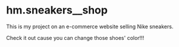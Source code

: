 # hm.sneakers__shop
This is my project on an e-commerce website selling Nike sneakers.

Check it out cause you can change those shoes' color!!!
